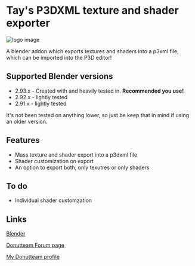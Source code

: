 # Tay's P3DXML texture and shader exporter

![logo image](https://github.com/Twela/textureshader-exporter/blob/main/images/txtshader.png?raw=true)

A blender addon which exports textures and shaders into a p3xml file, which can be imported into the P3D editor!

## Supported Blender versions
- 2.93.x - Created with and heavily tested in. **Recommended you use!**
- 2.92.x - lightly tested
- 2.91.x - lightly tested


It's not been tested on anything lower, so just be keep that in mind if using an older version.

## Features
- Mass texture and shader export into a p3dxml file
- Shader customization on export
- An option to export both, only texutres or only shaders

## To do
- Individual shader customzation

## Links
[Blender](https://www.blender.org/)

[Donutteam Forum page](https://donutteam.com/@Tay)

[My Donutteam profile](https://donutteam.com/@Tay)
